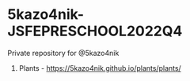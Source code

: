 # 5kazo4nik-JSFEPRESCHOOL2022Q4
Private repository for @5kazo4nik
1) Plants - https://5kazo4nik.github.io/plants/plants/
